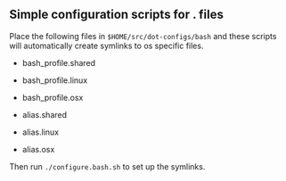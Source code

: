 Simple configuration scripts for . files
-----------------------------------------------

Place the following files in `$HOME/src/dot-configs/bash` and these scripts will automatically create symlinks to os specific files.

* bash_profile.shared
* bash_profile.linux
* bash_profile.osx

* alias.shared
* alias.linux
* alias.osx

Then run `./configure.bash.sh` to set up the symlinks.


